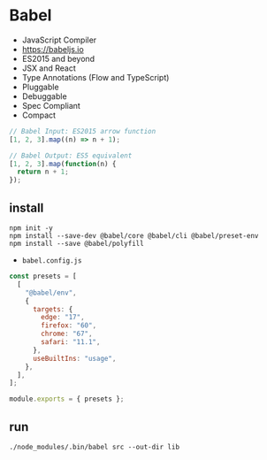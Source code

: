 # Babel
* JavaScript Compiler
* https://babeljs.io
* ES2015 and beyond
* JSX and React
* Type Annotations (Flow and TypeScript)
* Pluggable
* Debuggable
* Spec Compliant
* Compact

```js
// Babel Input: ES2015 arrow function
[1, 2, 3].map((n) => n + 1);

// Babel Output: ES5 equivalent
[1, 2, 3].map(function(n) {
  return n + 1;
});
```

## install

```
npm init -y
npm install --save-dev @babel/core @babel/cli @babel/preset-env
npm install --save @babel/polyfill
```

* `babel.config.js`

```js
const presets = [
  [
    "@babel/env",
    {
      targets: {
        edge: "17",
        firefox: "60",
        chrome: "67",
        safari: "11.1",
      },
      useBuiltIns: "usage",
    },
  ],
];

module.exports = { presets };
```

## run

```
./node_modules/.bin/babel src --out-dir lib
```

